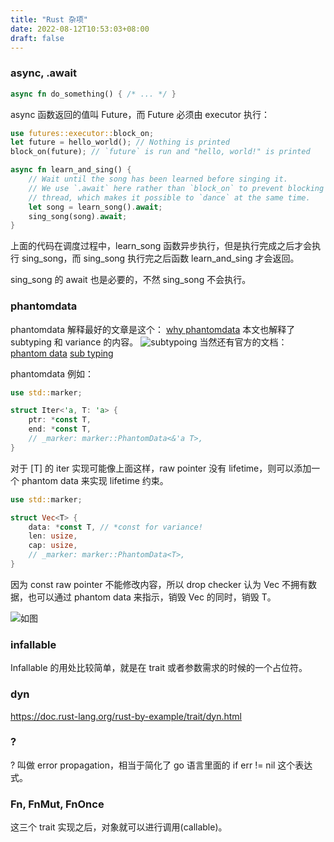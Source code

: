 ```yaml
---
title: "Rust 杂项"
date: 2022-08-12T10:53:03+08:00
draft: false
---
```


### async, .await
```rust
async fn do_something() { /* ... */ }
```
async 函数返回的值叫 Future，而 Future 必须由 executor 执行：
```rust
use futures::executor::block_on;
let future = hello_world(); // Nothing is printed
block_on(future); // `future` is run and "hello, world!" is printed
```
```rust
async fn learn_and_sing() {
    // Wait until the song has been learned before singing it.
    // We use `.await` here rather than `block_on` to prevent blocking the
    // thread, which makes it possible to `dance` at the same time.
    let song = learn_song().await;
    sing_song(song).await;
}
```
上面的代码在调度过程中，learn_song 函数异步执行，但是执行完成之后才会执行 sing_song，而 sing_song 执行完之后函数 learn_and_sing 才会返回。

sing_song 的 await 也是必要的，不然 sing_song 不会执行。

### phantomdata
phantomdata 解释最好的文章是这个：
[why phantomdata](http://troubles.md/why-phantomdata/)
本文也解释了 subtyping 和 variance 的内容。
![subtypoing](https://blog.dev.ug/pics/variance.png)
当然还有官方的文档：
[phantom data](https://doc.rust-lang.org/nomicon/phantom-data.html)
[sub typing](https://doc.rust-lang.org/nomicon/subtyping.html)

phantomdata 例如：
```rust
use std::marker;

struct Iter<'a, T: 'a> {
    ptr: *const T,
    end: *const T,
    // _marker: marker::PhantomData<&'a T>,
}
```
对于 [T] 的 iter 实现可能像上面这样，raw pointer 没有 lifetime，则可以添加一个 phantom data 来实现 lifetime 约束。

```rust
use std::marker;

struct Vec<T> {
    data: *const T, // *const for variance!
    len: usize,
    cap: usize,
    // _marker: marker::PhantomData<T>,
}
```
因为 const raw pointer 不能修改内容，所以 drop checker 认为 Vec 不拥有数据，也可以通过 phantom data 来指示，销毁 Vec 的同时，销毁 T。

![如图](https://blog.dev.ug/pics/phantomdata.png)

### infallable
Infallable 的用处比较简单，就是在 trait 或者参数需求的时候的一个占位符。

### dyn
https://doc.rust-lang.org/rust-by-example/trait/dyn.html

### ?
? 叫做 error propagation，相当于简化了 go 语言里面的 if err != nil 这个表达式。

### Fn, FnMut, FnOnce
这三个 trait 实现之后，对象就可以进行调用(callable)。
